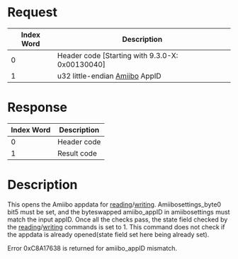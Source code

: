 # Request

| Index Word | Description                                         |
|------------|-----------------------------------------------------|
| 0          | Header code \[Starting with 9.3.0-X: 0x00130040\]   |
| 1          | u32 little-endian [Amiibo](Amiibo "wikilink") AppID |

# Response

| Index Word | Description |
|------------|-------------|
| 0          | Header code |
| 1          | Result code |

# Description

This opens the Amiibo appdata for
[reading](NFC:ReadAppData "wikilink")/[writing](NFC:WriteAppData "wikilink").
Amiibosettings_byte0 bit5 must be set, and the byteswapped amiibo_appID
in amiibosettings must match the input appID. Once all the checks pass,
the state field checked by the
[reading](NFC:ReadAppData "wikilink")/[writing](NFC:WriteAppData "wikilink")
commands is set to 1. This command does not check if the appdata is
already opened(state field set here being already set).

Error 0xC8A17638 is returned for amiibo_appID mismatch.